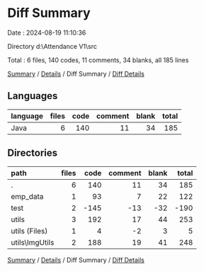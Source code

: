 # Diff Summary

Date : 2024-08-19 11:10:36

Directory d:\\Attendance V1\\src

Total : 6 files,  140 codes, 11 comments, 34 blanks, all 185 lines

[Summary](results.md) / [Details](details.md) / Diff Summary / [Diff Details](diff-details.md)

## Languages
| language | files | code | comment | blank | total |
| :--- | ---: | ---: | ---: | ---: | ---: |
| Java | 6 | 140 | 11 | 34 | 185 |

## Directories
| path | files | code | comment | blank | total |
| :--- | ---: | ---: | ---: | ---: | ---: |
| . | 6 | 140 | 11 | 34 | 185 |
| emp_data | 1 | 93 | 7 | 22 | 122 |
| test | 2 | -145 | -13 | -32 | -190 |
| utils | 3 | 192 | 17 | 44 | 253 |
| utils (Files) | 1 | 4 | -2 | 3 | 5 |
| utils\\ImgUtils | 2 | 188 | 19 | 41 | 248 |

[Summary](results.md) / [Details](details.md) / Diff Summary / [Diff Details](diff-details.md)